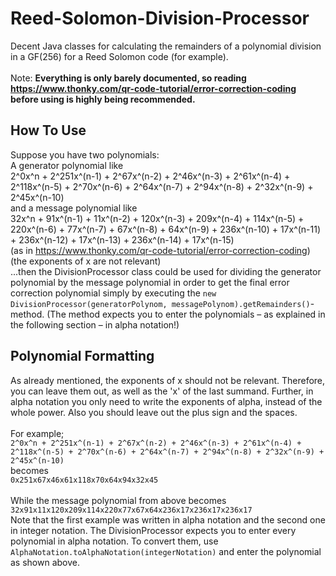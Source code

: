 # Reed-Solomon-Division-Processor
Decent Java classes for calculating the remainders of a polynomial division in a GF(256) for a Reed Solomon code (for example).<br><br>
Note: **Everything is only barely documented, so reading https://www.thonky.com/qr-code-tutorial/error-correction-coding before using is highly being recommended.**

## How To Use
Suppose you have two polynomials:<br>
A generator polynomial like<br>2^0x^n + 2^251x^(n-1) + 2^67x^(n-2) + 2^46x^(n-3) + 2^61x^(n-4) + 2^118x^(n-5) + 2^70x^(n-6) + 2^64x^(n-7) + 2^94x^(n-8) + 2^32x^(n-9) + 2^45x^(n-10)<br>
and a message polynomial like<br>32x^n + 91x^(n-1) + 11x^(n-2) + 120x^(n-3) + 209x^(n-4) + 114x^(n-5) + 220x^(n-6) + 77x^(n-7) + 67x^(n-8) + 64x^(n-9) + 236x^(n-10) + 17x^(n-11) + 236x^(n-12) + 17x^(n-13) + 236x^(n-14) + 17x^(n-15)<br>
(as in https://www.thonky.com/qr-code-tutorial/error-correction-coding) (the exponents of x are not relevant)<br>
...then the DivisionProcessor class could be used for dividing the generator polynomial by the message polynomial in order to get the final error correction polynomial simply by executing the `new DivisionProcessor(generatorPolynom, messagePolynom).getRemainders()`-method. (The method expects you to enter the polynomials – as explained in the following section – in alpha notation!)

## Polynomial Formatting
As already mentioned, the exponents of x should not be relevant. Therefore, you can leave them out, as well as the 'x' of the last summand. Further, in alpha notation you only need to write the exponents of alpha, instead of the whole power. Also you should leave out the plus sign and the spaces.<br><br>
For example;<br>
`2^0x^n + 2^251x^(n-1) + 2^67x^(n-2) + 2^46x^(n-3) + 2^61x^(n-4) + 2^118x^(n-5) + 2^70x^(n-6) + 2^64x^(n-7) + 2^94x^(n-8) + 2^32x^(n-9) + 2^45x^(n-10)`<br>
becomes<br>
`0x251x67x46x61x118x70x64x94x32x45`<br><br>
While the message polynomial from above becomes<br>
`32x91x11x120x209x114x220x77x67x64x236x17x236x17x236x17`<br>
Note that the first example was written in alpha notation and the second one in integer notation. The DivisionProcessor expects you to enter every polynomial in alpha notation. To convert them, use `AlphaNotation.toAlphaNotation(integerNotation)` and enter the polynomial as shown above.
